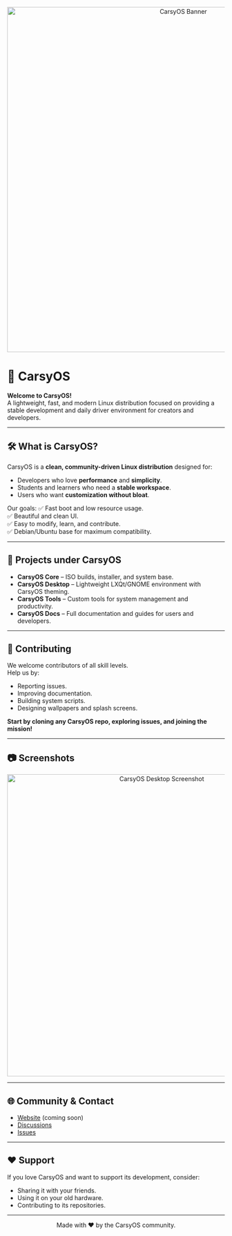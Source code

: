 <p align="center">
  <img src="https://raw.githubusercontent.com/CarsyOS/.github/main/banner.png" alt="CarsyOS Banner" width="800">
</p>

# 🚗 CarsyOS

**Welcome to CarsyOS!**  
A lightweight, fast, and modern Linux distribution focused on providing a stable development and daily driver environment for creators and developers.

---

## 🛠️ What is CarsyOS?

CarsyOS is a **clean, community-driven Linux distribution** designed for:

- Developers who love **performance** and **simplicity**.
- Students and learners who need a **stable workspace**.
- Users who want **customization without bloat**.

Our goals:
✅ Fast boot and low resource usage.  
✅ Beautiful and clean UI.  
✅ Easy to modify, learn, and contribute.  
✅ Debian/Ubuntu base for maximum compatibility.

---

## 🚀 Projects under CarsyOS

- **CarsyOS Core** – ISO builds, installer, and system base.
- **CarsyOS Desktop** – Lightweight LXQt/GNOME environment with CarsyOS theming.
- **CarsyOS Tools** – Custom tools for system management and productivity.
- **CarsyOS Docs** – Full documentation and guides for users and developers.

---

## 🤝 Contributing

We welcome contributors of all skill levels.  
Help us by:
- Reporting issues.
- Improving documentation.
- Building system scripts.
- Designing wallpapers and splash screens.

**Start by cloning any CarsyOS repo, exploring issues, and joining the mission!**

---

## 📷 Screenshots

<p align="center">
  <img src="https://raw.githubusercontent.com/CarsyOS/.github/main/screenshot1.png" alt="CarsyOS Desktop Screenshot" width="700">
</p>

---

## 🌐 Community & Contact

- [Website](https://carsyos.github.io) (coming soon)
- [Discussions](https://github.com/CarsyOS/CarsyOS/discussions)
- [Issues](https://github.com/CarsyOS/CarsyOS/issues)

---

## ❤️ Support

If you love CarsyOS and want to support its development, consider:
- Sharing it with your friends.
- Using it on your old hardware.
- Contributing to its repositories.

---

<p align="center">
  Made with ❤️ by the CarsyOS community.
</p>

